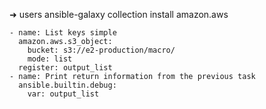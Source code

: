 ➜  users ansible-galaxy collection install amazon.aws

    - name: List keys simple
      amazon.aws.s3_object:
        bucket: s3://e2-production/macro/
        mode: list
      register: output_list
    - name: Print return information from the previous task
      ansible.builtin.debug:
        var: output_list
